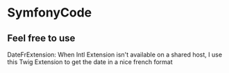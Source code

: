 # SymfonyCode

## Feel free to use

DateFrExtension: When Intl Extension isn't available on a shared host, I use this Twig Extension to get the date in a nice french format
